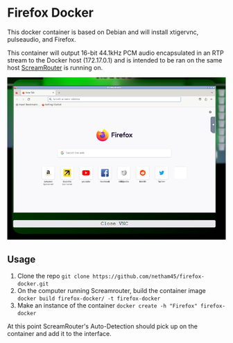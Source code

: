 # Firefox Docker

This docker container is based on Debian and will install xtigervnc, pulseaudio, and Firefox.

This container will output 16-bit 44.1kHz PCM audio encapsulated in an RTP stream to the Docker host (172.17.0.1) and is intended to be ran on the same host [ScreamRouter](https://github.com/netham45/screamrouter) is running on.

![Screenshot of Firefox in ScreamRouter](/images/firefox.png)

## Usage

1. Clone the repo ```git clone https://github.com/netham45/firefox-docker.git```
2. On the computer running Screamrouter, build the container image ```docker build firefox-docker/ -t firefox-docker```
3. Make an instance of the container ```docker create -h "Firefox" firefox-docker```

At this point ScreamRouter's Auto-Detection should pick up on the container and add it to the interface.
